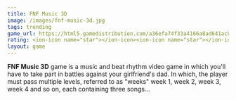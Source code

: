 ```yaml
---
title: FNF Music 3D
image: /images/fnf-music-3d.jpg
tags: trending
game_url: https://html5.gamedistribution.com/a36efa74f33a4166a8ad641ac8ef7337/?gd_sdk_referrer_url=https://gamedistribution.com/games/fnf-music-3d/
rating: <ion-icon name="star"></ion-icon><ion-icon name="star"></ion-icon><ion-icon name="star"></ion-icon><ion-icon name="star-half"></ion-icon><ion-icon name="star-outline"></ion-icon>
layout: game
---
```


**FNF Music 3D** game is a music and beat rhythm video game in which you'll have to take part in battles against your girlfriend's dad. In which, the player must pass multiple levels, referred to as "weeks" week 1, week 2, week 3, week 4 and so on, each containing three songs...